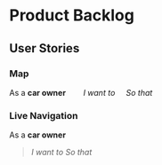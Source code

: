 # Product Backlog

## User Stories

### Map
As a **car owner**
&nbsp;&nbsp;&nbsp;&nbsp;&nbsp;&nbsp; *I want to*
&nbsp;&nbsp;&nbsp; *So that* 

### Live Navigation
As a **car owner**
> *I want to*
> *So that* 
